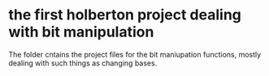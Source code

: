 # the first holberton project dealing with bit manipulation

The folder cntains the project files for the bit maniupation functions, mostly dealing with such things as changing bases.
